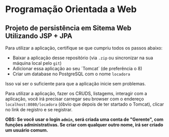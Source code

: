 # Programação Orientada a Web
## Projeto de persistência em Sitema Web Utilizando JSP + JPA

Para utilizar a aplicação, certifique se que cumpriu todos os passos abaixo:
 * Baixar a aplicação desse repositório (via `.zip` ou sincronizar na sua máquina local pelo `git`)
 * Adicionar essa aplicação ao seu ´Tomcat´ (de preferência o 8)
 * Criar um database no PostgreSQL com o nome `locadora`

Isso vai ser o suficiente para que a aplicação inicie sem problemas.

Para utilizar a aplicação, fazer os CRUDS, listagems, interagir com a aplicação, você irá precisar carregar seu browser com o endereço `localhost:8080/locadora` (óbvio que depois de ter startado o Tomcat), clicar no link de registro e se registrar. 


**OBS: Se você usar o login `admin`, será criada uma conta de "Gerente", com funções administrativas. Se criar com qualquer outro nome, irá ser criado um usuário comum.**
